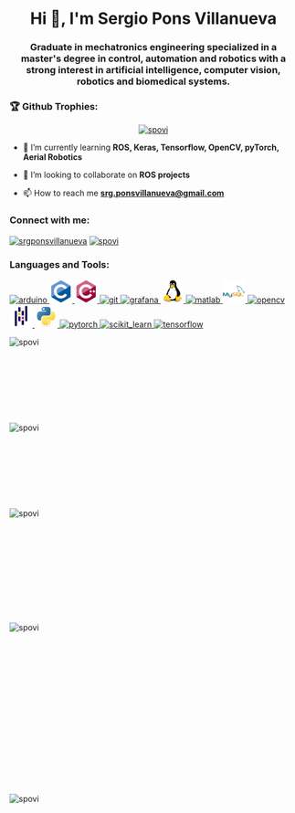 <h1 align="center">Hi 👋, I'm Sergio Pons Villanueva</h1>
<h3 align="center">Graduate in mechatronics engineering specialized in a master's degree in control, automation and robotics with a strong interest in artificial intelligence, computer vision, robotics and biomedical systems.</h3>

<!--- Github Trophy-->
<h3 align="left">🏆 Github Trophies:</h3>
<p align="center"> <a href="https://github.com/ryo-ma/github-profile-trophy"><img src="https://github-profile-trophy.vercel.app/?username=spovi&theme=dark_dimmed&margin-w=1&margin-h=1&column=7" alt="spovi" /></a> </p>

- 🌱 I’m currently learning **ROS, Keras, Tensorflow, OpenCV, pyTorch, Aerial Robotics**

- 👯 I’m looking to collaborate on **ROS projects**

- 📫 How to reach me **srg.ponsvillanueva@gmail.com**

<!--- Connect with me-->
<h3 align="left">Connect with me:</h3>
<p align="left">
<a href="https://linkedin.com/in/srgponsvillanueva" target="blank"><img align="center" src="https://raw.githubusercontent.com/rahuldkjain/github-profile-readme-generator/master/src/images/icons/Social/linked-in-alt.svg" alt="srgponsvillanueva" height="30" width="40" /></a>
<a href="https://stackoverflow.com/users/spovi" target="blank"><img align="center" src="https://raw.githubusercontent.com/rahuldkjain/github-profile-readme-generator/master/src/images/icons/Social/stack-overflow.svg" alt="spovi" height="30" width="40" /></a>
</p>

<!--- Lenguages and Tools-->
<h3 align="left">Languages and Tools:</h3>
<p align="left"> <a href="https://www.arduino.cc/" target="_blank" rel="noreferrer"> <img src="https://cdn.worldvectorlogo.com/logos/arduino-1.svg" alt="arduino" width="40" height="40"/> </a> <a href="https://www.cprogramming.com/" target="_blank" rel="noreferrer"> <img src="https://raw.githubusercontent.com/devicons/devicon/master/icons/c/c-original.svg" alt="c" width="40" height="40"/> </a> <a href="https://www.w3schools.com/cpp/" target="_blank" rel="noreferrer"> <img src="https://raw.githubusercontent.com/devicons/devicon/master/icons/cplusplus/cplusplus-original.svg" alt="cplusplus" width="40" height="40"/> </a> <a href="https://git-scm.com/" target="_blank" rel="noreferrer"> <img src="https://www.vectorlogo.zone/logos/git-scm/git-scm-icon.svg" alt="git" width="40" height="40"/> </a> <a href="https://grafana.com" target="_blank" rel="noreferrer"> <img src="https://www.vectorlogo.zone/logos/grafana/grafana-icon.svg" alt="grafana" width="40" height="40"/> </a> <a href="https://www.linux.org/" target="_blank" rel="noreferrer"> <img src="https://raw.githubusercontent.com/devicons/devicon/master/icons/linux/linux-original.svg" alt="linux" width="40" height="40"/> </a> <a href="https://www.mathworks.com/" target="_blank" rel="noreferrer"> <img src="https://upload.wikimedia.org/wikipedia/commons/2/21/Matlab_Logo.png" alt="matlab" width="40" height="40"/> </a> <a href="https://www.mysql.com/" target="_blank" rel="noreferrer"> <img src="https://raw.githubusercontent.com/devicons/devicon/master/icons/mysql/mysql-original-wordmark.svg" alt="mysql" width="40" height="40"/> </a> <a href="https://opencv.org/" target="_blank" rel="noreferrer"> <img src="https://www.vectorlogo.zone/logos/opencv/opencv-icon.svg" alt="opencv" width="40" height="40"/> </a> <a href="https://pandas.pydata.org/" target="_blank" rel="noreferrer"> <img src="https://raw.githubusercontent.com/devicons/devicon/2ae2a900d2f041da66e950e4d48052658d850630/icons/pandas/pandas-original.svg" alt="pandas" width="40" height="40"/> </a> <a href="https://www.python.org" target="_blank" rel="noreferrer"> <img src="https://raw.githubusercontent.com/devicons/devicon/master/icons/python/python-original.svg" alt="python" width="40" height="40"/> </a> <a href="https://pytorch.org/" target="_blank" rel="noreferrer"> <img src="https://www.vectorlogo.zone/logos/pytorch/pytorch-icon.svg" alt="pytorch" width="40" height="40"/> </a> <a href="https://scikit-learn.org/" target="_blank" rel="noreferrer"> <img src="https://upload.wikimedia.org/wikipedia/commons/0/05/Scikit_learn_logo_small.svg" alt="scikit_learn" width="40" height="40"/> </a> <a href="https://www.tensorflow.org" target="_blank" rel="noreferrer"> <img src="https://www.vectorlogo.zone/logos/tensorflow/tensorflow-icon.svg" alt="tensorflow" width="40" height="40"/> </a> </p>

<!--- Most used languages
<p><img align="left" width="300" height="200" src="https://github-readme-stats.vercel.app/api/top-langs?username=spovi&show_icons=true&locale=en&layout=compact&theme=github_dark" alt="spovi" /></p>
--->
<!--- Github Stats
<p>&nbsp;<img align="center" width="400" height="200" src="https://github-readme-stats.vercel.app/api?username=spovi&show_icons=true&locale=en&theme=github_dark" alt="spovi" /></p>
--->

<!--- Streak stats
<p><img align="left" width="400" height="300" src="https://github-readme-streak-stats.herokuapp.com/?user=spovi&theme=github-dark-blue" alt="spovi" /><br> </p>
--->


<!--- Most used languages   Github Stats  Streak stats --->
<p>
 <img align="left" width="250" height="150" src="https://github-readme-stats.vercel.app/api/top-langs?username=spovi&show_icons=true&locale=en&layout=compact&theme=github_dark" alt="spovi" />
 <img align="left" width="350" height="150" src="https://github-readme-stats.vercel.app/api?username=spovi&show_icons=true&locale=en&theme=github_dark" alt="spovi" /><br>
 <br clear="left"> 
 <img align="left" width="400" height="200" src="https://github-readme-streak-stats.herokuapp.com/?user=spovi&theme=github-dark-blue" alt="spovi" />
</p>



 <!--- Github Metrics  Profile visits--->
<p>
 <img align="left" width="400" height="300" src="https://metrics.lecoq.io/SPoVi" alt="spovi" />
 <br clear="left"> 
 <img align="left" src="https://komarev.com/ghpvc/?username=spovi&label=Profile%20views&color=0e75b6&style=flat" alt="spovi" />
</p>

<!--- Activity graph
<p><img align="center" width="800" height="300" src="https://activity-graph.herokuapp.com/graph?username=SPoVi&theme=github" alt="spovi" /></p>
--->
 <!--- Profile visits-
<p align="left"> <img src="https://komarev.com/ghpvc/?username=spovi&label=Profile%20views&color=0e75b6&style=flat" alt="spovi" /> </p>
-->




